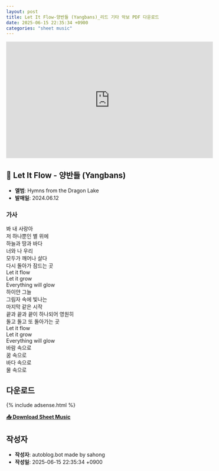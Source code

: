 ```yaml
---
layout: post
title: Let It Flow-양반들 (Yangbans)_리드 기타 악보 PDF 다운로드
date: 2025-06-15 22:35:34 +0900
categories: "sheet music"
---
```


<iframe width="560" height="315" src="https://www.youtube.com/embed/T3zX2tOmZvA" frameborder="0" allowfullscreen></iframe>

## 🎵 Let It Flow - 양반들 (Yangbans)

- **앨범**: Hymns from the Dragon Lake  
- **발매일**: 2024.06.12  

### 가사
봐 내 사랑아  
저 하나뿐인 별 위에  
하늘과 땅과 바다  
너와 나 우리  
모두가 깨어나 살다  
다시 돌아가 잠드는 곳  
Let it flow  
Let it grow  
Everything will glow  
하이얀 그늘  
그림자 속에 빛나는  
마지막 같은 시작  
끝과 끝과 끝이 하나되어 영원히  
돌고 돌고 또 돌아가는 곳  
Let it flow  
Let it grow  
Everything will glow  
바람 속으로  
꿈 속으로  
바다 속으로  
물 속으로  


## 다운로드

{% include adsense.html %}

<p><a href="https://drive.google.com/file/d/1zxU6KXUoCHjpVB-cBxM0O7GkOZqWIHxG/view?usp=drive_link" download><strong>📥 Download Sheet Music</strong></a></p>

## 작성자 
- **작성자**: autoblog.bot made by sahong
- **작성일**: 2025-06-15 22:35:34 +0900
